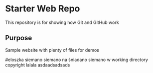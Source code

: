# Starter Web Repo

This repository is for showing how Git and GitHub work

## Purpose

Sample website with plenty of files for demos

#eloszka
siemano
siemano na śniadano
siemano w working directory
copyright
lalala
asdaadsadsads